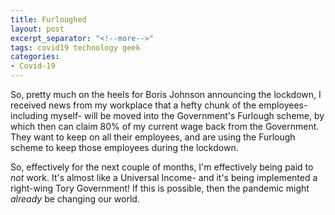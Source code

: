 ```yaml
---
title: Furloughed
layout: post
excerpt_separator: "<!--more-->"
tags: covid19 technology geek
categories:
- Covid-19
---
```


So, pretty much on the heels for Boris Johnson announcing the lockdown, I received news from my workplace <!--more--> that a hefty chunk of the employees- including myself- will be moved into the Government's Furlough scheme, by which then can claim 80% of my current wage back from the Government. They want to keep on all their employees, and are using the Furlough scheme to keep those employees during the lockdown.

So, effectively for the next couple of months, I'm effectively being paid to *not* work.  It's almost like a Universal Income- and it's being implemented a right-wing Tory Government! If this is possible, then the pandemic might *already* be changing our world.